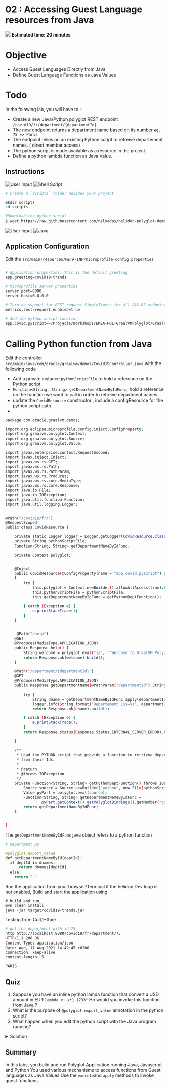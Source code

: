 
# 02 : Accessing Guest Language resources from Java 

<div class="inline-container">
<img src="../images/noun_Stopwatch_14262_100.png">
<strong>
  Estimated time: 20 minutes
</strong>
</div>


# Objective
* Access Guest Languages Directly from Java  
* Define Guest Language Functions as Java Values 
 


# Todo 
In the folowing lab, you will have to :
*  Create a new Java/Python polyglot REST endpoint `/covid19/fr/department/{departmentId}`
*  The new endpoint returns a department name based on its number `eg.  75 => Paris`
*  The endpoint relies on an existing Python script to retreive departement names. ( direct member access)
*  The python script is made available as a resource in the project.
*  Define a python lambda function as Java Value. 



## Instructions 


![User Input](../images/noun_Computer_3477192_100.png)
![Shell Script](../images/noun_SH_File_272740_100.png)

```bash
# Create a `scripts` folder besides your project

mkdir scripts
cd scripts
```


```bash
#Download the python script
$ wget https://raw.githubusercontent.com/nelvadas/helidon-polyglot-demo/master/scripts/department.py

```


![User Input](../images/noun_Computer_3477192_100.png)
![Java](../images/noun_java_825609_100.png)

## Application Configuration

 Edit the `src/main/resources/META-INF/microprofile-config.properties`
```bash

# Application properties. This is the default greeting
app.greeting=covid19-trends

# Microprofile server properties
server.port=8080
server.host=0.0.0.0

# Turn on support for REST.request SimpleTimers for all JAX-RS endpoints
metrics.rest-request.enabled=true

# Add the python script location
app.covid.pyscript=~/Projects/Workshops/EMEA-HOL-GraalVMPolyglot/GraalVM-Polyglot-Labs/02/complete/scripts/department.py
```



#  Calling Python function from Java

Edit the controller  `src/main/java/com/oracle/graalvm/demos/Covid19Controller.java` 
 with the following code 



 *  Add a private instance `pythonScriptFile` to hold a reference on the Python script
 *  `Function<String, String> getDepartmentNameByIdFunc;` hold a reference on the function we want to call in order to retreive department names
 *  update the `CovidResource` constructor , include a configResource for the python script path.
 *

```bash 
package com.oracle.graalvm.demos;

import org.eclipse.microprofile.config.inject.ConfigProperty;
import org.graalvm.polyglot.Context;
import org.graalvm.polyglot.Source;
import org.graalvm.polyglot.Value;

import javax.enterprise.context.RequestScoped;
import javax.inject.Inject;
import javax.ws.rs.GET;
import javax.ws.rs.Path;
import javax.ws.rs.PathParam;
import javax.ws.rs.Produces;
import javax.ws.rs.core.MediaType;
import javax.ws.rs.core.Response;
import java.io.File;
import java.io.IOException;
import java.util.function.Function;
import java.util.logging.Logger;


@Path("/covid19/fr/")
@RequestScoped
public class CovidResource {

    private static Logger logger = Logger.getLogger(CovidResource.class.getName());
    private String pythonScriptFile;
    Function<String, String> getDepartmentNameByIdFunc;

    private Context polyglot;


    @Inject
    public CovidResource(@ConfigProperty(name = "app.covid.pyscript") String pythonScriptFile)
    {
        try {
            this.polyglot = Context.newBuilder().allowAllAccess(true).build();
            this.pythonScriptFile = pythonScriptFile;
            this.getDepartmentNameByIdFunc = getPythonDeptFunction();

        } catch (Exception e) {
            e.printStackTrace();
        }
    }


     @Path("/help")
    @GET
    @Produces(MediaType.APPLICATION_JSON)
    public Response help() {
        String welcome = polyglot.eval("js", "'Welcome to GraalVM Polyglot EMEA HOL!\\n';").asString();
        return Response.ok(welcome).build();
    }

    @Path("/department/{departmentId}")
    @GET
    @Produces(MediaType.APPLICATION_JSON)
    public Response getDepartmentName(@PathParam("departmentId") String departmentId) {

        try {
            String dname = getDepartmentNameByIdFunc.apply(departmentId);
            logger.info(String.format("Departement 1%s=%s", departmentId, dname));
            return Response.ok(dname).build();

        } catch (Exception e) {
            e.printStackTrace();
        }
        return Response.status(Response.Status.INTERNAL_SERVER_ERROR).build();

    }

    /**
     * Load the PYTHON script that provide a function to retrieve department names
     * from their Ids.
     *
     * @return
     * @throws IOException
     */
    private Function<String, String> getPythonDeptFunction() throws IOException {
        Source source = Source.newBuilder("python", new File(pythonScriptFile)).build();
        Value pyPart = polyglot.eval(source);
        Function<String, String> getDepartmentNameByIdFunc =
                pyPart.getContext().getPolyglotBindings().getMember("getDepartmentNameById").as(Function.class);
        return getDepartmentNameByIdFunc;
    }


}

  ```

The `getDepartmentNameByIdFunc` java object refers to a python function  

```python
# department.py

@polyglot.export_value
def getDepartmentNameById(deptId):
  if deptId in dnames:
      return dnames[deptId]
  else: 
    return "-"
  ```


Run the application from your  browser/Terminal 
if the helidon Dev loop is not enabled, 
Build and start the application using 
```shell
# build and run 
mvn clean install 
java -jar target/covid19-trends.jar
```

Testing from Curl/Httpie
```bash
# get the department with id 75
http http://localhost:8080/covid19/fr/department/75
HTTP/1.1 200 OK
Content-Type: application/json
Date: Wed, 11 Aug 2021 14:42:45 +0200
connection: keep-alive
content-length: 5

PARIS

```


## Quiz

1. Suppose you have an inline python lamda function that convert a USD amount in EUR `lambda x: x*1.1733"` 
Ho would you invoke this function from Java ?
2. What is the purpose of `@polyglot.export_value` annotation in the python script?
3. What happen when you edit the python script with the Java program  running?
<details><summary>Solution</summary>
<p>
 1. Lamdda 

```java
  Value function = polyglot.eval("python", "lambda x: x*1.1733");
  Double xeuro = function.execute(100).asDouble();
```
2. Make the annotated function available in the polyglot context.
3. Python updates are automatically incorporated in the next java calls .
</p>
</details>

## Summary
In this labs, you build and run Polyglot Application running Java, Javascript and Python
You used various mechanisms to access functions from Guest languages as Java Values
Use the  `execute`and `apply` methods to invoke guest functions.

